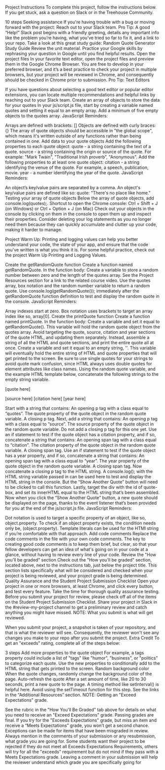 Project Instructions
To complete this project, follow the instructions below. If you get stuck, ask a question on Slack or in the Treehouse Community.

 10 steps
Seeking assistance
If you're having trouble with a bug or moving forward with the project:
Reach out to your Slack team.
Pro Tip: A good “Help!” Slack post begins with a friendly greeting, details any important info like the problem you’re having, what you’ve tried so far to fix it, and a link to your repo.
Take a look at this great study guide: Random Quote Generator Study Guide
Review the unit material.
Practice your Google skills by rephrasing your question in Google until you find helpful results.
Open the project files
In your favorite text editor, open the project files and preview them in the Google Chrome Browser. You are free to develop in your preferred browser, and it’s a best practice to check your project in multiple browsers, but your project will be reviewed in Chrome, and consequently should be checked in Chrome prior to submission.
Pro Tip: Text Editors

If you have questions about selecting a good text editor or popular editor extensions, you can locate multiple recommendations and helpful links by reaching out to your Slack team.
Create an array of objects to store the data for your quotes
In your js/script.js file, start by creating a variable named quotes and setting it equal to an empty array.
Add a minimum of five empty objects to the quotes array.
JavaScript Reminders:

Arrays are defined with brackets: []
Objects are defined with curly braces: {}
The array of quote objects should be accessible in "the global scope", which means it's written outside of any functions rather than being contained in one.
Add data to your quote objects
Add the following properties to each quote object:
quote - a string containing the text of a quote.
source - a string containing the origin or source of the quote. For example: "Mark Twain", "Traditional Irish proverb”, "Anonymous".
Add the following properties to at least one quote object:
citation - a string identifying the venue of the quote. For example, a speech, publication, movie.
year - a number identifying the year of the quote.
JavaScript Reminders:

An object’s key/value pairs are separated by a comma.
An object's key/value pairs are defined like so:
quote: "There's no place like home."
Testing your array of quote objects
Below the array of quote objects, add console.log(quotes);.
Shortcut to open the Chrome console: Ctrl + Shift + J (on Windows) or Ctrl + Option + J (on Mac)
Check out your objects in the console by clicking on them in the console to open them up and inspect their properties.
Consider deleting your log statements as you no longer need them because they can quickly accumulate and clutter up your code, making it harder to manage.

Project Warm Up: Printing and logging values can help you better understand your code, the state of your app, and ensure that the code you've written is what you think it is. For some helpful practice, check out the project Warm Up Printing and Logging Values.

Create the getRandomQuote function
Create a function named getRandomQuote.
In the function body:
Create a variable to store a random number between zero and the length of the quotes array. See the Project Resources section for a link to the related course video.
Use the quotes array, box notation and the random number variable to return a random quote.
Use console.log(getRandomQuote()); immediately after the getRandomQuote function definition to test and display the random quote in the console.
JavaScript Reminders:

Array indexes start at zero.
Box notation uses brackets to target an array index like so, array[0].
Create the printQuote function
Create a function named printQuote.
In the function body:
Create a variable and set it equal to getRandomQuote(). This variable will hold the random quote object from the quotes array.
Avoid targeting the quote, source, citation and year sections of the quote HTML, and updating them separately. Instead, assemble a string of all the HTML and quote sections, and print the entire quote all at once.
Create a variable and set it equal to an empty string, ''. This variable will eventually hold the entire string of HTML and quote properties that will get printed to the screen. Be sure to use single quotes for your strings to avoid quote mark confusion, since HTML always uses double quotes for element attributes like class names.
Using the random quote variable, and the example HTML template below, concatenate the following strings to the empty string variable.
<p class="quote"> [quote here] </p>
<p class="source"> [source here]
  <span class="citation"> [citation here] </span>
  <span class="year"> [year here] </span>
</p>
Start with a string that contains:
An opening p tag with a class equal to “quotes”.
The quote property of the quote object in the random quote variable.
A closing p tag.
Next, add a string that contains:
An opening p tag with a class equal to “source”.
The source property of the quote object in the random quote variable.
Do not add a closing p tag for this one yet.
Use an if statement to test if the quote object has a citation property, and if so, concatenate a string that contains:
An opening span tag with a class equal to “citation”.
The citation property of the quote object in the random quote variable.
A closing span tag.
Use an if statement to test if the quote object has a year property, and if so, concatenate a string that contains:
An opening span tag with a class equal to “year”.
The year property of the quote object in the random quote variable.
A closing span tag.
Now concatenate a closing p tag to the HTML string.
A console.log(); with the HTML string variable passed in can be used here to test and display the HTML string in the console. But the “Show Another Quote” button will need to be clicked to call this function.
Lastly, target the div with the id of quote-box, and set its innerHTML equal to the HTML string that’s been assembled.
Now when you click the “Show Another Quote” button, a new quote should be displayed on the page, thanks to the event listener that’s been provided for you at the end of the js/script.js file.
JavaScript Reminders:

Dot notation is used to target a specific property of an object, like so, object.property.
To check if an object property exists, the condition needs only be, (object.property).
Template literals can be used for the HTMl string if you’re comfortable with that approach.
Add code comments
Replace the code comments in the file with your own code comments.
The key to creating good code comments is to keep them brief, but clear, so that your fellow developers can get an idea of what's going on in your code at a glance, without having to review every line of your code.
Review the "How you'll be graded" section
Check out the "How you'll be graded" section, located above, next to the instructions tab, just below the project title. This section lists specifically what will be considered and checked when your project is being reviewed, and your project grade is being determined.
Quality Assurance and the Student Project Submission Checklist
Open your project in one or more browsers, at least Chrome, and click every button, and test every feature.
Take the time for thorough quality assurance testing. Before you submit your project for review, please check off all of the items on the Student Project Submission Checklist.
Share your project in Slack in the #review-my-project channel to get a preliminary review and catch anything you might have missed.
NOTE: What you submit is what will get reviewed.

When you submit your project, a snapshot is taken of your repository, and that is what the reviewer will see. Consequently, the reviewer won't see any changes you make to your repo after you submit the project.
Extra Credit
To get an "exceeds" rating, complete all of the steps below:

 3 steps
Add more properties to the quote object
For example, a tags property could include a list of "tags" like "humor", "business", or "politics" to categorize each quote.
Use the new properties to conditionally add to the HTML string that gets printed to the screen.
Random background color
When the quote changes, randomly change the background color of the page.
Auto-refresh the quote
After a set amount of time, like 20 to 30 seconds, print a new quote to the page. A timing method like setInterval() is helpful here. Avoid using the setTimeout function for this step. See the links in the “Additional Resources” section.
NOTE: Getting an "Exceed Expectations" grade.

See the rubric in the "How You'll Be Graded" tab above for details on what you need to receive an "Exceed Expectations" grade.
Passing grades are final. If you try for the "Exceeds Expectations" grade, but miss an item and receive a “Meets Expectations” grade, you won’t get a second chance. Exceptions can be made for items that have been misgraded in review.
Always mention in the comments of your submission or any resubmission, what grade you are going for. Some students want their project to be rejected if they do not meet all Exceeds Expectations Requirements, others will try for all the "exceeds" requirement but do not mind if they pass with a Meets Expectations grade. Leaving a comment in your submission will help the reviewer understand which grade you are specifically going for
